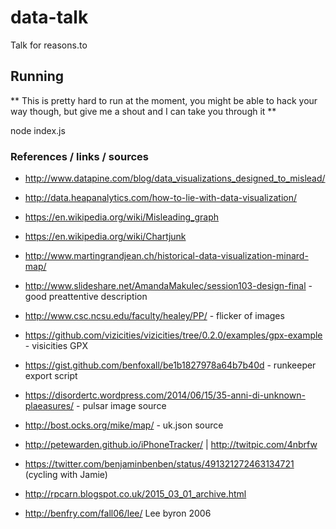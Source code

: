 # data-talk
Talk for reasons.to


## Running

** This is pretty hard to run at the moment, you might be able to hack your way
though, but give me a shout and I can take you through it **

node index.js


### References / links / sources

* http://www.datapine.com/blog/data_visualizations_designed_to_mislead/
* http://data.heapanalytics.com/how-to-lie-with-data-visualization/
* https://en.wikipedia.org/wiki/Misleading_graph
* https://en.wikipedia.org/wiki/Chartjunk
* http://www.martingrandjean.ch/historical-data-visualization-minard-map/
* http://www.slideshare.net/AmandaMakulec/session103-design-final - good preattentive description
* http://www.csc.ncsu.edu/faculty/healey/PP/ - flicker of images
* https://github.com/vizicities/vizicities/tree/0.2.0/examples/gpx-example - visicities GPX
* https://gist.github.com/benfoxall/be1b1827978a64b7b40d - runkeeper export script


* https://disordertc.wordpress.com/2014/06/15/35-anni-di-unknown-plaeasures/ - pulsar image source
* http://bost.ocks.org/mike/map/ - uk.json source
* http://petewarden.github.io/iPhoneTracker/ | http://twitpic.com/4nbrfw

* https://twitter.com/benjaminbenben/status/491321272463134721 (cycling with Jamie)


* http://rpcarn.blogspot.co.uk/2015_03_01_archive.html
* http://benfry.com/fall06/lee/ Lee byron 2006
